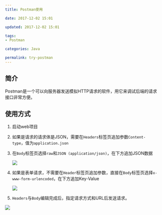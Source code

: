 ```yaml
---
title: Postman使用

date: 2017-12-02 15:01

updated: 2017-12-02 15:01

tags:
- Postman

categories: Java

permalink: try-postman
---
```


## 简介

Postman是一个可以向服务器发送模拟HTTP请求的软件，用它来调试后端的请求接口非常方便。

## 使用方式

1. 启动web项目

2. 如果是请求的请求体是JSON，需要在`Headers`标签页追加参数`Content-type`，值为`application.json`

3. 在`Body`标签页选择`raw`和`JSON (application/json)`，在下方追加JSON数据

   ![](/images/1139226-20171203072442991-1701211193.png)

4. 如果是表单请求，不需要在`Header`标签页追加参数，直接在`Body`标签页选择`x-www-form-urlencoded`，在下方追加Key-Value

   ![](/images/1139226-20171203072729272-544484217.png)

5. `Headers`与`Body`编辑完成后，指定请求方式和URL后发送请求。

![](1139226-20171203072916663-1569395345.png)

